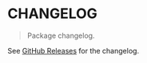 # CHANGELOG

> Package changelog.

See [GitHub Releases](https://github.com/stdlib-js/iter-map/releases) for the changelog.